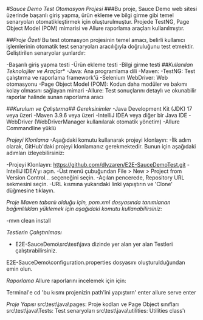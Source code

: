 *#Sauce Demo Test Otomasyon Projesi*
###Bu proje, Sauce Demo web sitesi üzerinde başarılı giriş yapma, ürün ekleme ve bilgi girme gibi temel senaryoları otomatikleştirmek için oluşturulmuştur. Projede TestNG, Page Object Model (POM) mimarisi ve Allure raporlama araçları kullanılmıştır.

*##Proje Özeti*
Bu test otomasyon projesinin temel amacı, belirli kullanıcı işlemlerinin otomatik test senaryoları aracılığıyla doğruluğunu test etmektir. Geliştirilen senaryolar şunlardır:

-Başarılı giriş yapma testi
-Ürün ekleme testi
-Bilgi girme testi
*##Kullanılan Teknolojiler ve Araçlar**
-Java: Ana programlama dili
-Maven:
-TestNG: Test çalıştırma ve raporlama framework'ü
-Selenium WebDriver: Web otomasyonu
-Page Object Model (POM): Kodun daha modüler ve bakımı kolay olmasını sağlayan mimari
-Allure: Test sonuçlarını detaylı ve okunabilir raporlar halinde sunan raporlama aracı

*##Kurulum ve Çalıştırma##*
*Gereksinimler*
-Java Development Kit (JDK) 17 veya üzeri
-Maven 3.9.6 veya üzeri
-IntelliJ IDEA veya diğer bir Java IDE
-WebDriver (WebDriverManager kullanılarak otomatik yönetim)
-Allure Commandline yüklü

*Projeyi Klonlama*
-Aşağıdaki komutu kullanarak projeyi klonlayın:
-İlk adım olarak, GitHub'daki projeyi klonlamanız gerekmektedir. Bunun için aşağıdaki adımları izleyebilirsiniz:

-Projeyi Klonlayın: https://github.com/dlyzaren/E2E-SauceDemoTest.git
-IntelliJ IDEA'yı açın.
-Üst menü çubuğundan File > New > Project from Version Control... seçeneğini seçin.
-Açılan pencerede, Repository URL sekmesini seçin.
-URL kısmına yukarıdaki linki yapıştırın ve 'Clone' düğmesine tıklayın.

*Proje Maven tabanlı olduğu için, pom.xml dosyasında tanımlanan bağımlılıkları yüklemek için aşağıdaki komutu kullanabilirsiniz:*

-mvn clean install

*Testlerin Çalıştırılması*
- E2E-SauceDemo\src\test\java dizinde yer alan yer alan Testleri çalıştırabilirsiniz.

E2E-SauceDemo\configuration.properties dosyasını oluşturulduğundan emin olun.

*Raporlama*
Allure raporlarını incelemek için için:

Terminal'e 
cd 'bu kısmı projenizin path'ini yapıştıırn' enter
allure serve enter

*Proje Yapısı*
src\test\java\pages: Proje kodları ve Page Object sınıfları
src\test\java\Tests: Test senaryoları
src\test\java\utilities: Utilities class'ı
